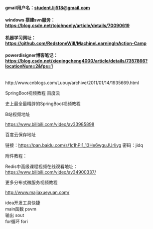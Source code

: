 #### gmail用户名：student.lij518@gmail.com
#### windows 搭建svn服务：https://blog.csdn.net/tojohnonly/article/details/70090619
#### 机器学习网址：https://github.com/RedstoneWill/MachineLearningInAction-Camp
#### powerdisigner博客笔记：https://blog.csdn.net/xieqingcheng4000/article/details/7357866?locationNum=2&fps=1
<br>
http://www.cnblogs.com/Luouy/archive/2011/01/14/1935669.html

SpringBoot视频教程 百度云

史上最全最精辟的SpringBoot视频教程

B站视频地址

https://www.bilibili.com/video/av33985898

百度云保存地址

链接：https://pan.baidu.com/s/1c1hPI1_13He6wguJUrlivg 密码：jidq

附件教程：

Redis中高级课程视频在线观看地址：https://www.bilibili.com/video/av34900337/

更多分布式微服务视频教程

http://www.majiaxueyuan.com/<br>

idea开发工具快捷<br>
main函数    psvm<br>
输出        sout<br>
for循环     fori<br>   
